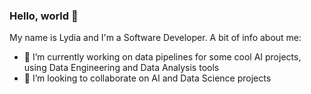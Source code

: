 ### Hello, world 👋

My name is Lydia and I'm a Software Developer. A bit of info about me:

- 🔭 I’m currently working on data pipelines for some cool AI projects, using Data Engineering and Data Analysis tools
- 👯 I’m looking to collaborate on AI and Data Science projects
